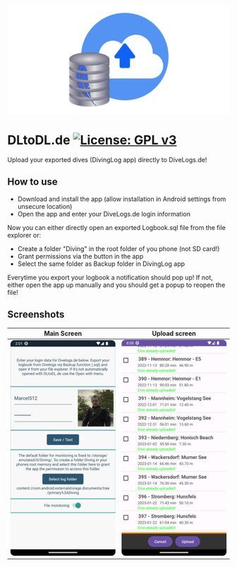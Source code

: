 ![DLtoDL.de](https://github.com/bee-eater/DLtoDL.de/blob/master/app/img/RepresentationImage.png)

# DLtoDL.de [![License: GPL v3](https://img.shields.io/badge/License-GPL%20v3-blue.svg)](https://www.gnu.org/licenses/gpl-3.0)
Upload your exported dives (DivingLog app) directly to DiveLogs.de!

## How to use
- Download and install the app (allow installation in Android settings from unsecure location)
- Open the app and enter your DiveLogs.de login information

Now you can either directly open an exported Logbook.sql file from the file explorer or:

- Create a folder "Diving" in the root folder of you phone (not SD card!)
- Grant permissions via the button in the app
- Select the same folder as Backup folder in DivingLog app

Everytime you export your logbook a notification should pop up!
If not, either open the app up manually and you should get a popup to reopen the file!

## Screenshots

Main Screen                |  Upload screen
:-------------------------:|:-------------------------:
![Main Screen](https://github.com/bee-eater/DLtoDL.de/blob/master/app/img/MainScreen.png) | ![Main Screen](https://github.com/bee-eater/DLtoDL.de/blob/master/app/img/DiveSelection.png)